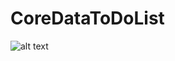 # CoreDataToDoList

![alt text](/screenshots/Снимок%20экрана%202021-07-29%20в%2000.11.05.png "скриншот")
